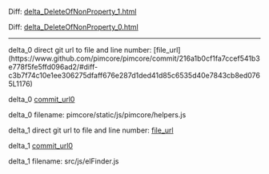 Diff: [delta_DeleteOfNonProperty_1.html](./delta_DeleteOfNonProperty_1.html)

Diff: [delta_DeleteOfNonProperty_0.html](./delta_DeleteOfNonProperty_0.html)

<hr>
delta_0 direct git url to file and line number: [file_url](https://www.github.com/pimcore/pimcore/commit/216a1b0cf1fa7ccef541b3e778f5fe5ffd096ad2/#diff-c3b7f74c10e1ee306275dfaff676e287d1ded41d85c6535d40e7843cb8ed0765L1176)

delta_0 [commit_url0](https://www.github.com/pimcore/pimcore/commit/216a1b0cf1fa7ccef541b3e778f5fe5ffd096ad2)

delta_0 filename: pimcore/static/js/pimcore/helpers.js



delta_1 direct git url to file and line number: [file_url](https://www.github.com/Studio-42/elFinder/commit/8294e696be1dcbafec50f501258ba09220f3e4c2/#diff-d032af223536162a7e02623408df8c3574934e0b71dc8d586e162d541a18d28eL353)

delta_1 [commit_url0](https://www.github.com/Studio-42/elFinder/commit/8294e696be1dcbafec50f501258ba09220f3e4c2)

delta_1 filename: src/js/elFinder.js



